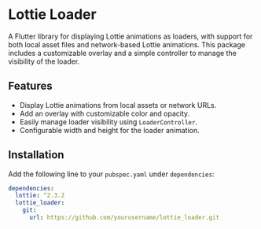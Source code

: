 # Lottie Loader

A Flutter library for displaying Lottie animations as loaders, with support for both local asset files and network-based Lottie animations. This package includes a customizable overlay and a simple controller to manage the visibility of the loader.

## Features

- Display Lottie animations from local assets or network URLs.
- Add an overlay with customizable color and opacity.
- Easily manage loader visibility using `LoaderController`.
- Configurable width and height for the loader animation.

## Installation

Add the following line to your `pubspec.yaml` under `dependencies`:

```yaml
dependencies:
  lottie: ^2.3.2
  lottie_loader:
    git:
      url: https://github.com/yourusername/lottie_loader.git
